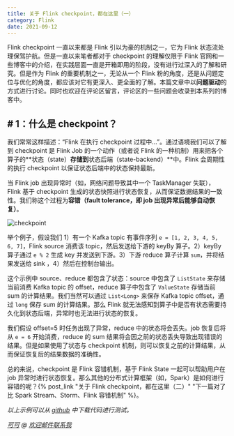 ```yaml
---
title: 关于 Flink checkpoint，都在这里（一）
category: Flink
date: 2021-09-12
---
```


Flink checkpoint 一直以来都是 Flink 引以为豪的机制之一，它为 Flink 状态流处理保驾护航。但是一直以来笔者都对于 checkpoint 的理解仅限于 Flink 官网和一些博客中的介绍，在实践层面一直是开箱即用的阶段，没有进行过深入的了解和研究。但是作为 Flink 的重要机制之一，无论从一个 Flink 粉的角度，还是从问题定位与优化的角度，都应该对它有更深入、更全面的了解。本篇文章中以**问题驱动**的方式进行讨论。同时也欢迎在评论区留言，评论区的一些问题会收录到本系列的博客中。

<!--more-->

## # 1：什么是 checkpoint？

我们常常这样描述：“Flink 在执行 checkpoint 过程中…”。通过语境我们可以了解到 checkpoint 是 Flink Job 的一个动作（或者说 Flink 的一种机制）用来把各个算子的**状态（state）**存储到**状态后端（state-backend）**中。Flink 会周期性的执行 checkpoint 以保证状态后端中的状态保持最新。

当 Flink job 出现异常时（如，网络问题导致其中一个 TaskManager 失联），Flink 基于 checkpoint 生成的状态快照进行状态恢复，从而保证数据结果的一致性。我们称这个过程为**容错（fault tolerance，即 job 出现异常后能够自动恢复）**。

![checkpoint](/img/checkpoint.jpeg)

举个例子，假设我们  1）有一个 Kafka topic 有事件序列 `e = [1, 2, 3, 4, 5, 6, 7]`，Flink source 消费该 topic，然后发送给下游的 keyBy 算子。2）keyBy 算子通过 `e % 2` 生成 key 并发送到下游。3）下游 reduce 算子计算 `sum`，并将结果发送给 sink ，4）然后在控制台输出。

这个示例中 source、reduce 都包含了状态：source 中包含了 `ListState` 来存储当前消费 Kafka topic 的 offset，reduce 算子中包含了 `ValueState` 存储当前 sum 的计算结果。我们当然可以通过 `List<Long>` 来保存 Kafka topic offset，通过  `long` 保存 sum 的计算结果。那么  Flink 就无法感知到算子中是否有状态需要持久化到状态后端，异常时也无法进行状态的恢复。

我们假设 offset=5 时任务出现了异常，reduce 中的状态将会丢失。job 恢复后将从 `e = 6` 开始消费，reduce 的 sum 结果将会因之前的状态丢失导致出现错误的结果。但是如果使用了状态与 checkpoint 机制，则可以恢复之前的计算结果，从而保证恢复后的结果数据的准确性。

总的来说，checkpoint 是 Flink 容错机制，基于 Flink State 一起可以帮助用户在 job 异常时进行状态恢复。那么其他的分布式计算框架（如，Spark）是如何进行容错的呢？{% post_link "关于 Flink checkpoint，都在这里（二）" "下一篇对了比 Spark Stream、Storm、Flink 容错机制" %}。

*以上示例可以从 [github](https://github.com/coco-mark/flink-examples) 中下载代码进行测试。*

*[可可](https://coco-mark.github.io/) @ [欢迎邮件联系我](mailto:cherry.picker2018@icloud.com.)*